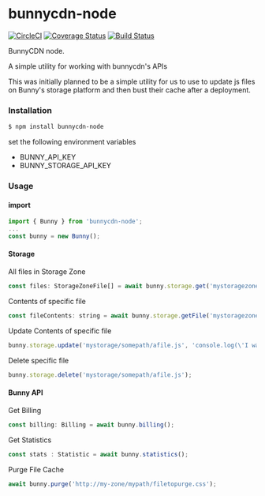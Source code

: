 # bunnycdn-node
[![CircleCI](https://circleci.com/gh/UintaGroup/bunnycdn-node.svg?style=svg)](https://circleci.com/gh/UintaGroup/bunnycdn-node)
[![Coverage Status](https://coveralls.io/repos/github/UintaGroup/bunnycdn-node/badge.svg?branch=master)](https://coveralls.io/github/UintaGroup/bunnycdn-node?branch=master)
[![Build Status](https://travis-ci.org/UintaGroup/bunnycdn-node.svg?branch=master)](https://travis-ci.org/UintaGroup/bunnycdn-node)

BunnyCDN node. 

A simple utility for working with bunnycdn's APIs

This was initially planned to be a simple utility for us to use to update js files on Bunny's storage platform and then bust their cache after a deployment. 

### Installation

```bash
$ npm install bunnycdn-node
```

set the following environment variables
 - BUNNY_API_KEY
 - BUNNY_STORAGE_API_KEY

### Usage

#### import
``` javascript
import { Bunny } from 'bunnycdn-node';
...
const bunny = new Bunny();

```

#### Storage 

All files in Storage Zone
``` javascript
const files: StorageZoneFile[] = await bunny.storage.get('mystoragezone');
```

Contents of specific file
``` javascript
const fileContents: string = await bunny.storage.getFile('mystoragezone/somepath/afile.js');
```

Update Contents of specific file
``` javascript
bunny.storage.update('mystorage/somepath/afile.js', 'console.log(\'I was updated\');');
```

Delete specific file
``` javascript
bunny.storage.delete('mystorage/somepath/afile.js');
```

#### Bunny API

Get Billing 
``` javascript
const billing: Billing = await bunny.billing();
```

Get Statistics
``` javascript
const stats : Statistic = await bunny.statistics();
```

Purge File Cache
``` javascript
await bunny.purge('http://my-zone/mypath/filetopurge.css');
```
